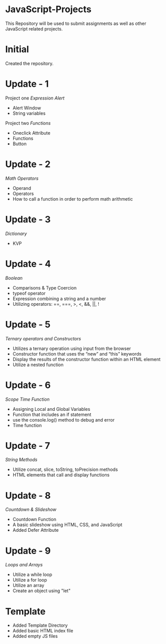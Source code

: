 # JavaScript-Projects
This Repository will be used to submit assignments as well as other JavaScript related projects.

# Initial
Created the repository. 

# Update - 1

Project one 
*Expression Alert*
- Alert Window
- String variables

Project two
*Functions*
- Oneclick Attribute
- Functions
- Button

# Update - 2
*Math Operators*
- Operand
- Operators 
- How to call a function in order to perform math arithmetic

# Update - 3
*Dictionary*
- KVP

# Update - 4
*Boolean*
- Comparisons & Type Coercion
- typeof operator
- Expression combining a string and a number
- Utilizing operators: ==, ===, >, <, &&, ||, !

# Update - 5
*Ternary operators and Constructors*
- Utilizes a ternary operation using input from the browser
- Constructor function that uses the “new” and “this” keywords
- Display the results of the constructor function within an HTML element
- Utilize a nested function

# Update - 6
*Scope Time Function*
- Assigning Local and Global Variables
- Function that includes an if statement
- use the console.log() method to debug and error
- Time function

# Update - 7
*String Methods*
- Utilize concat, slice, toString, toPrecision methods
- HTML elements that call and display functions

# Update - 8 
*Countdown & Slideshow*
- Countdown Function
- A basic slideshow using HTML, CSS, and JavaScript
- Added Defer Attribute

# Update - 9
*Loops and Arrays*
- Utilize a while loop
- Utilize a for loop
- Utilize an array
- Create an object using "let"





























# Template
- Added Template Directory
- Added basic HTML index file
- Added empty JS files
